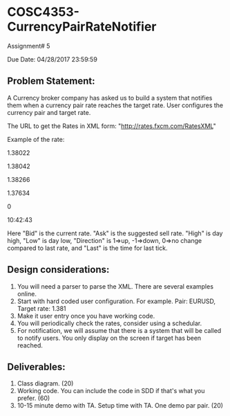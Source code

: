 # COSC4353-CurrencyPairRateNotifier

Assignment# 5

Due Date: 04/28/2017 23:59:59

Problem Statement: 
------------------
A Currency broker company has asked us to build a system that notifies them when a currency pair rate reaches the target rate. User configures the currency pair and target rate.

The URL to get the Rates in XML form: "http://rates.fxcm.com/RatesXML"

Example of the rate: 

  <Rate Symbol="EURUSD">
  
  <Bid>1.38022</Bid>
  
  <Ask>1.38042</Ask>
  
  <High>1.38266</High>
  
  <Low>1.37634</Low>
  
  <Direction>0</Direction>
  
  <Last>10:42:43</Last>
  
  </Rate>

Here "Bid" is the current rate. "Ask" is the suggested sell rate. "High" is day high, "Low" is day low, "Direction" is 1=>up, -1=>down, 0=>no change compared to last rate, and "Last" is the time for last tick.

Design considerations:
----------------------
1. You will need a parser to parse the XML. There are several examples online.
2. Start with hard coded user configuration. For example. Pair: EURUSD, Target rate: 1.381 
3. Make it user entry once you have working code.
4. You will periodically check the rates, consider using a schedular.
4. For notification, we will assume that there is a system that will be called to notify users. You only display on the screen if target has been reached.

Deliverables:
--------------
1. Class diagram. (20)
2. Working code. You can include the code in SDD if that's what you prefer. (60)
3. 10-15 minute demo with TA. Setup time with TA. One demo par pair. (20)
